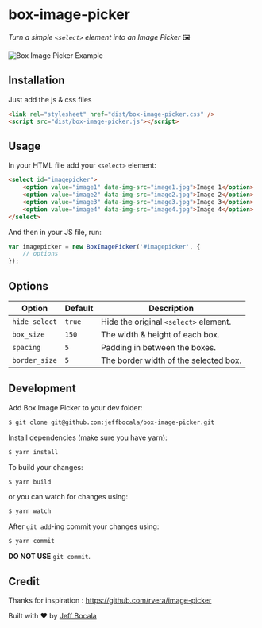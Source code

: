 # box-image-picker

*Turn a simple `<select>` element into an Image Picker* 🖼

![Box Image Picker Example](https://imgur.com/S90ChU4.png)

## Installation

Just add the js & css files

```html
<link rel="stylesheet" href="dist/box-image-picker.css" />
<script src="dist/box-image-picker.js"></script>
```

## Usage

In your HTML file add your `<select>` element:
```html
<select id="imagepicker">
    <option value="image1" data-img-src="image1.jpg">Image 1</option>
    <option value="image2" data-img-src="image2.jpg">Image 2</option>
    <option value="image3" data-img-src="image3.jpg">Image 3</option>
    <option value="image4" data-img-src="image4.jpg">Image 4</option>
</select>
```

And then in your JS file, run:
```javascript
var imagepicker = new BoxImagePicker('#imagepicker', {
    // options
});
```

## Options

| Option | Default | Description |
|---|---|---|
| `hide_select` | `true` | Hide the original `<select>` element. |
| `box_size` | `150` | The width & height of each box. |
| `spacing` | `5` | Padding in between the boxes. |
| `border_size` | `5` | The border width of the selected box. |

## Development

Add Box Image Picker to your dev folder:
```bash
$ git clone git@github.com:jeffbocala/box-image-picker.git
```

Install dependencies (make sure you have yarn):
```bash
$ yarn install
```

To build your changes:
```bash
$ yarn build
```

or you can watch for changes using:
```bash
$ yarn watch
```

After `git add`-ing commit your changes using:
```bash
$ yarn commit
```

**DO NOT USE** `git commit`.

## Credit

Thanks for inspiration : https://github.com/rvera/image-picker

Built with ❤️ by [Jeff Bocala](https://jeffbocala.com)

